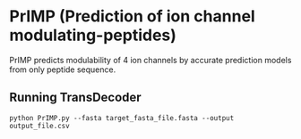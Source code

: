 # PrIMP (Prediction of ion channel modulating-peptides)

PrIMP predicts modulability of 4 ion channels by accurate prediction models from only peptide sequence.  

## Running TransDecoder
<pre><code>python PrIMP.py --fasta target_fasta_file.fasta --output output_file.csv
</code></pre>
